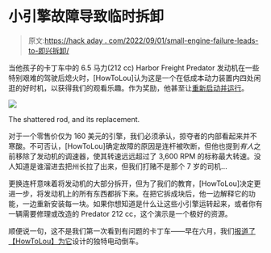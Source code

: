 # 小引擎故障导致临时拆卸

> 原文:[https://hack aday . com/2022/09/01/small-engine-failure-leads-to-即兴拆卸/](https://hackaday.com/2022/09/01/small-engine-failure-leads-to-impromptu-teardown/)

当他孩子的卡丁车中的 6.5 马力(212 cc) Harbor Freight Predator 发动机在一些特别艰难的驾驶后熄火时，[HowToLou]认为这是一个在低成本动力装置内四处闲逛的好时机，以获得我们的观看乐趣。作为奖励，他甚至让[重新启动并运行](https://www.youtube.com/watch?v=sI_LGlLNxtQ)。

[![](../Images/d2dda3e8e1e630f4f15e296089911600.png)](https://hackaday.com/wp-content/uploads/2022/08/predator_detail.jpg)

The shattered rod, and its replacement.

对于一个零售价仅为 160 美元的引擎，我们必须承认，掠夺者的内部看起来并不寒酸。不可否认，[HowToLou]确定故障的原因是连杆被吹断，但他也提到*有人*之前移除了发动机的调速器，使其转速远远超过了 3,600 RPM 的标称最大转速。没人知道是谁溜进去把州长拉了出来，但我们打赌不是那个 7 岁的司机…

更换连杆意味着将发动机的大部分拆开，但为了我们的教育，[HowToLou]决定更进一步，将发动机上的所有东西都拆下来。在把它拆成块后，他一边解释它的功能，一边重新安装每一块。如果你想知道是什么让这些小引擎运转起来，或者你有一辆需要修理或改造的 Predator 212 cc，这个演示是一个极好的资源。

顺便说一句，这不是我们第一次看到有问题的卡丁车——早在六月，我们[报道了【HowToLou】为它](https://hackaday.com/2022/06/26/go-kart-reverse-without-the-pain/)设计的独特电动倒车。